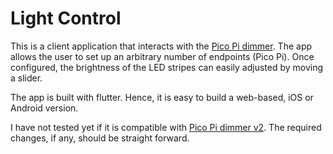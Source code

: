 # Light Control

This is a client application that interacts with the [Pico Pi dimmer](https://github.com/jrhahn/pico_pi_dimmer). The app allows the user to set up an arbitrary number of endpoints (Pico Pi). Once configured, the brightness of the LED stripes can easily adjusted by moving a slider.

The app is built with flutter. Hence, it is easy to build a web-based, iOS or Android version.

I have not tested yet if it is compatible with [Pico Pi dimmer v2](https://github.com/jrhahn/pico_pi_dimmer_v2). The required changes, if any, should be straight forward.
